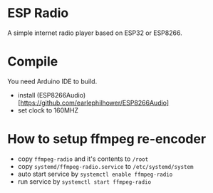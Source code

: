 # ESP Radio

A simple internet radio player based on ESP32 or ESP8266. 


# Compile
 
You need Arduino IDE to build. 

- install (ESP8266Audio)[https://github.com/earlephilhower/ESP8266Audio] 
- set clock to 160MHZ


# How to setup ffmpeg re-encoder

- copy `ffmpeg-radio` and it's contents to `/root`
- copy `systemd/ffmpeg-radio.service` to `/etc/systemd/system`
- auto start service by `systemctl enable ffmpeg-radio`
- run service by `systemctl start ffmpeg-radio`
